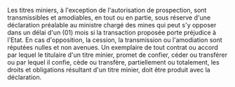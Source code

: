 Les titres miniers, à l'exception de l'autorisation de
prospection, sont transmissibles et amodiables, en tout ou en partie,
sous réserve d'une déclaration préalable au ministre chargé des mines
qui peut s'y opposer dans un délai d'un (01) mois si la transaction
proposée porte préjudice à l'Etat. En cas d'opposition, la cession, la
transmission ou l'amodiation sont réputées nulles et non avenues.
Un exemplaire de tout contrat ou accord par lequel le titulaire d'un
titre minier, promet de confier, céder ou transférer ou par lequel il
confie, cède ou transfère, partiellement ou totalement, les droits et
obligations résultant d'un titre minier, doit être produit avec la
déclaration.